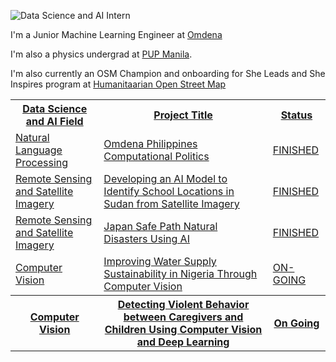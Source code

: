 

![Data Science and AI Intern](https://github.com/ArmielynObinguar/ArmielynObinguar/blob/main/Blue%20Green%20and%20White%20Modern%20Aesthetic%20Productivity%20Guide%20LinkedIn%20Article%20Cover%20Image.png)


<p>I'm a Junior Machine Learning Engineer at <a href="https://omdena.com/">Omdena</a>  
  <p> I'm also a physics undergrad at <a href="https://www.pup.edu.ph/">PUP Manila</a>.
    <p> I'm also currently an OSM Champion and onboarding for She Leads and She Inspires program   at <a href="https://www.hotosm.org/"> Humanitaarian Open Street Map 
      
    
   




<table>
  <tr>
    <th>Data Science and AI Field</th>
    <th>Project Title</th>
    <th>Status</th>
  </tr>
  <tr>
    <td>Natural Language Processing </td>
    <td> Omdena Philippines Computational Politics </td>
    <td>FINISHED</td>
  </tr>
  <tr>
    <td>Remote Sensing and Satellite Imagery</td>
    <td>Developing an AI Model to Identify School Locations in Sudan from Satellite Imagery</td>
    <td>FINISHED</td>
  </tr>
   <td>Remote Sensing and Satellite Imagery</td>
    <td>Japan Safe Path Natural Disasters Using AI</td>
    <td>FINISHED</td>
  </tr>
   </tr>
   <td>Computer Vision</td>
    <td>Improving Water Supply Sustainability in Nigeria Through Computer Vision</td>
    <td>ON-GOING</td>
  </tr>
   <tr>
    <th>Computer Vision</th>
    <th>Detecting Violent Behavior between Caregivers and Children Using Computer Vision and Deep Learning</th>
    <th>On Going</th>
  </tr>
  <tr>
</table>




